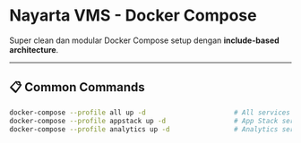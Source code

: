 # Nayarta VMS - Docker Compose

Super clean dan modular Docker Compose setup dengan **include-based architecture**.

---

## 📋 Common Commands

```bash
docker-compose --profile all up -d                      # All services
docker-compose --profile appstack up -d                 # App Stack services
docker-compose --profile analytics up -d                # Analytics services
```